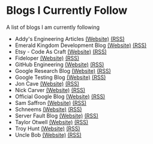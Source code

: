 # Blogs I Currently Follow
A list of blogs I am currently following
* Addy's Engineering Articles [(Website)](http://addyosmani.com/blog/) [(RSS)](http://feeds.feedburner.com/addyosmani)
* Emerald Kingdom Development Blog [(Website)](http://eo-development.livejournal.com/) [(RSS)](http://eo-development.livejournal.com/data/rss)
* Etsy - Code As Craft [(Website)](https://codeascraft.com/) [(RSS)](https://codeascraft.com/feed/atom/)
* Fideloper [(Website)](http://fideloper.com/) [(RSS)](http://fideloper.com/feed)
* GitHub Engineering [(Website)](http://githubengineering.com/) [(RSS)](http://githubengineering.com/atom.xml)
* Google Research Blog [(Website)](http://googleresearch.blogspot.ca/) [(RSS)](http://feeds.feedburner.com/blogspot/gJZg)
* Google Testing Blog [(Website)](http://googletesting.blogspot.ca/) [(RSS)](http://feeds.feedburner.com/blogspot/RLXA)
* Jon Cave [(Website)](http://joncave.co.uk/) [(RSS)](http://joncave.co.uk/rss.xml)
* Nick Carver [(Website)](http://nickcraver.com/blog/) [(RSS)](http://nickcraver.com/blog/feed.xml)
* Official Google Blog [(Website)](http://googleblog.blogspot.ca/) [(RSS)](http://googleblog.blogspot.ca/atom.xml)
* Sam Saffron [(Website)](http://samsaffron.com/) [(RSS)](http://samsaffron.com/posts.atom)
* Schneems [(Website)](http://www.schneems.com/) [(RSS)](http://www.schneems.com/feed.xml) 
* Server Fault Blog [(Website)](http://blog.serverfault.com/) [(RSS)](http://blog.serverfault.com/feed/)
* Taylor Otwell [(Website)](http://taylorotwell.com/) [(RSS)](http://taylorotwell.com/feed/)
* Troy Hunt [(Website)](http://www.troyhunt.com/) [(RSS)](http://feeds.feedburner.com/TroyHunt)
* Uncle Bob [(Website)](http://blog.8thlight.com/) [(RSS)](http://blog.8thlight.com/feed/atom.xml)

